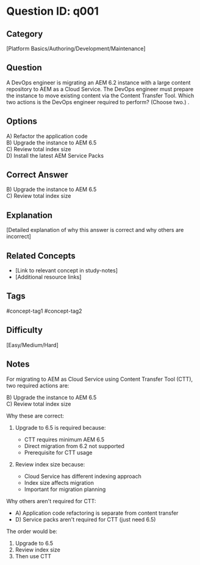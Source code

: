 # Question ID: q001

## Category
[Platform Basics/Authoring/Development/Maintenance]

## Question
A DevOps engineer is migrating an AEM 6.2 instance with a large content repository to AEM as a Cloud Service. The DevOps engineer must prepare the instance to move existing content via the Content Transfer Tool.
Which two actions is the DevOps engineer required to perform? (Choose two.) .

## Options
A) Refactor the application code  <br /> 
B) Upgrade the instance to AEM 6.5  <br /> 
C) Review total index size  <br /> 
D) Install the latest AEM Service Packs <br /> 

## Correct Answer
B) Upgrade the instance to AEM 6.5 <br /> 
C) Review total index size <br /> 

## Explanation
[Detailed explanation of why this answer is correct and why others are incorrect]

## Related Concepts
- [Link to relevant concept in study-notes]
- [Additional resource links]

## Tags
#concept-tag1 #concept-tag2

## Difficulty
[Easy/Medium/Hard]

## Notes
For migrating to AEM as Cloud Service using Content Transfer Tool (CTT), two required actions are:

B) Upgrade the instance to AEM 6.5 <br /> 
C) Review total index size <br /> 

Why these are correct:

1. Upgrade to 6.5 is required because:
   - CTT requires minimum AEM 6.5
   - Direct migration from 6.2 not supported
   - Prerequisite for CTT usage

2. Review index size because:
   - Cloud Service has different indexing approach
   - Index size affects migration
   - Important for migration planning

Why others aren't required for CTT:
- A) Application code refactoring is separate from content transfer
- D) Service packs aren't required for CTT (just need 6.5)

The order would be:
1. Upgrade to 6.5
2. Review index size
3. Then use CTT